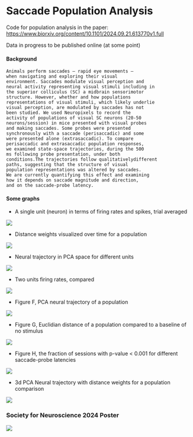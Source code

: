 # Saccade Population Analysis

Code for population analysis in the paper: https://www.biorxiv.org/content/10.1101/2024.09.21.613770v1.full

Data in progress to be published online (at some point)


#### Background
```
Animals perform saccades – rapid eye movements –
when navigating and exploring their visual
environment. Saccades modulate visual perception and
neural activity representing visual stimuli including in
the superior colliculus (SC) a midbrain sensorimotor
structure. However, whether and how populations
representations of visual stimuli, which likely underlie
visual perception, are modulated by saccades has not
been studied. We used Neuropixels to record the
activity of populations of visual SC neurons (20-50
neurons/session) in mice presented with visual probes
and making saccades. Some probes were presented
synchronously with a saccade (perisaccadic) and some
were presented alone (extrasaccadic). To compare
perisaccadic and extrasaccadic population responses,
we examined state-space trajectories, during the 500
ms following probe presentation, under both
conditions.The trajectories follow qualitativelydifferent
paths, suggesting that the structure of visual
population representations was altered by saccades.
We are currently quantifying this effect and examining
how it depends on saccade magnitude and direction,
and on the saccade-probe latency.
```
#### Some graphs

- A single unit (neuron) in terms of firing rates and spikes, trial averaged


<img src="graphs/display/unit_summary.png" />

- Distance weights visualized over time for a population


<img src="graphs/display/orig.gif" />


- Neural trajectory in PCA space for different units


<img src="graphs/display/pop_clusts.gif" />


- Two units firing rates, compared


<img src="graphs/display/changemap.png" />


- Figure F, PCA neural trajectory of a population


<img src="graphs/display/fig_F.png" />


- Figure G, Euclidian distance of a population compared to a baseline of no stimulus


<img src="graphs/display/fig_G.png" />


- Figure H, the fraction of sessions with p-value < 0.001 for different saccade-probe latencies


<img src="graphs/display/fig_H.png" />


- 3d PCA Neural trajectory with distance weights for a population comparison 


<img src="graphs/display/parametric_spline.png" />


### Society for Neuroscience 2024 Poster

<img src="graphs/display/sfn-2024.png" />